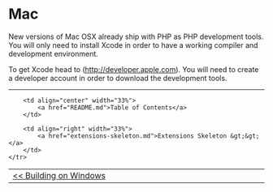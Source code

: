 # Mac

New versions of Mac OSX already ship with PHP as PHP development tools.
You will only need to install Xcode in order to have a working compiler
and development environment.

To get Xcode head to (http://developer.apple.com). You will need to 
create a developer account in order to download the development tools.
    
------------------------------------------------------------------------
<table style="width: 100%;">
    <tr>
        <td align="left" width="33%">
            <a href="building-php-windows.md">&lt;&lt; Building on Windows</a>
        </td>
        
        <td align="center" width="33%">
            <a href="README.md">Table of Contents</a>
        </td>
        
        <td align="right" width="33%">
            <a href="extensions-skeleton.md">Extensions Skeleton &gt;&gt;</a>
        </td>
    </tr>
</table>
